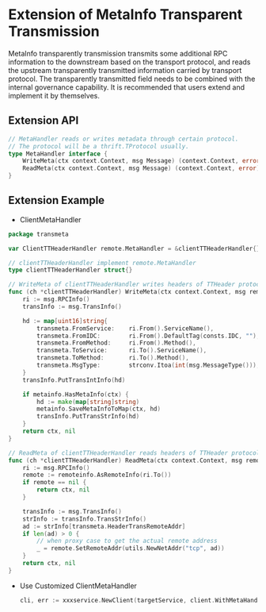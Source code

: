 # Extension of MetaInfo Transparent Transmission

MetaInfo transparently transmission transmits some additional RPC information to the downstream based on the transport protocol, and reads the upstream transparently transmitted information carried by transport protocol. The transparently transmitted field needs to be combined with the internal governance capability. It is recommended that users extend and implement it by themselves.

## Extension API

```go
// MetaHandler reads or writes metadata through certain protocol.
// The protocol will be a thrift.TProtocol usually.
type MetaHandler interface {
	WriteMeta(ctx context.Context, msg Message) (context.Context, error)
	ReadMeta(ctx context.Context, msg Message) (context.Context, error)
}
```

## Extension Example

- ClientMetaHandler

```go
package transmeta

var	ClientTTHeaderHandler remote.MetaHandler = &clientTTHeaderHandler{}

// clientTTHeaderHandler implement remote.MetaHandler
type clientTTHeaderHandler struct{}

// WriteMeta of clientTTHeaderHandler writes headers of TTHeader protocol to transport
func (ch *clientTTHeaderHandler) WriteMeta(ctx context.Context, msg remote.Message) (context.Context, error) {
	ri := msg.RPCInfo()
	transInfo := msg.TransInfo()

	hd := map[uint16]string{
		transmeta.FromService:    ri.From().ServiceName(),
		transmeta.FromIDC:        ri.From().DefaultTag(consts.IDC, ""),
		transmeta.FromMethod:     ri.From().Method(),
		transmeta.ToService:      ri.To().ServiceName(),
		transmeta.ToMethod:       ri.To().Method(),
		transmeta.MsgType:        strconv.Itoa(int(msg.MessageType())),
	}
	transInfo.PutTransIntInfo(hd)

	if metainfo.HasMetaInfo(ctx) {
		hd := make(map[string]string)
		metainfo.SaveMetaInfoToMap(ctx, hd)
		transInfo.PutTransStrInfo(hd)
	}
	return ctx, nil
}

// ReadMeta of clientTTHeaderHandler reads headers of TTHeader protocol from transport
func (ch *clientTTHeaderHandler) ReadMeta(ctx context.Context, msg remote.Message) (context.Context, error) {
	ri := msg.RPCInfo()
	remote := remoteinfo.AsRemoteInfo(ri.To())
	if remote == nil {
		return ctx, nil
	}

	transInfo := msg.TransInfo()
	strInfo := transInfo.TransStrInfo()
	ad := strInfo[transmeta.HeaderTransRemoteAddr]
	if len(ad) > 0 {
		// when proxy case to get the actual remote address
		_ = remote.SetRemoteAddr(utils.NewNetAddr("tcp", ad))
	}
	return ctx, nil
}
```

- Use Customized ClientMetaHandler

  ```go
  cli, err := xxxservice.NewClient(targetService, client.WithMetaHandler(transmeta.ClientTTHeaderHandler))
  ```

  